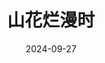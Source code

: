 ---
layout: movie-review
title: 山花烂漫时
description: >
  鲜活、幽默、动人。
category: 剧集
img: assets/img/movie/2024/山花烂漫时.webp
star: 6
date: 2024-09-27
---